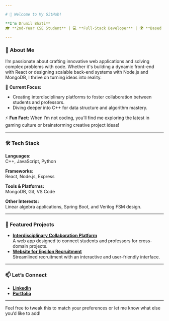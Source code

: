 ```yaml
---

# 👋 Welcome to My GitHub!  

**I'm Drumil Bhati**  
🎓 **2nd-Year CSE Student** | 💻 **Full-Stack Developer** | 🌍 **Based in Bhuj, Gujarat, India**  

---
```


### 🚀 About Me  
I’m passionate about crafting innovative web applications and solving complex problems with code. Whether it's building a dynamic front-end with React or designing scalable back-end systems with Node.js and MongoDB, I thrive on turning ideas into reality.  

🌟 **Current Focus:**  
- Creating interdisciplinary platforms to foster collaboration between students and professors.  
- Diving deeper into C++ for data structure and algorithm mastery.  

⚡ **Fun Fact:** When I’m not coding, you’ll find me exploring the latest in gaming culture or brainstorming creative project ideas!  

---

### 🛠️ Tech Stack  
**Languages:**  
C++, JavaScript, Python  

**Frameworks:**  
React, Node.js, Express  

**Tools & Platforms:**  
MongoDB, Git, VS Code  

**Other Interests:**  
Linear algebra applications, Spring Boot, and Verilog FSM design.  

---

### 🌟 Featured Projects  
- **[Interdisciplinary Collaboration Platform](#)**  
  A web app designed to connect students and professors for cross-domain projects.  
- **[Website for Epsilon Recruitment](#)**  
  Streamlined recruitment with an interactive and user-friendly interface.  

---

### 📫 Let’s Connect  
- **[LinkedIn](https://www.linkedin.com/in/drumil-bhati/)**  
- **[Portfolio](#)**  

---

Feel free to tweak this to match your preferences or let me know what else you’d like to add!
